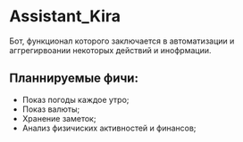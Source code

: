 # Assistant_Kira

Бот, функционал которого заключается в автоматизации и аггрегирвоании некоторых действий и инофрмации.

## Планнируемые фичи:

- Показ погоды каждое утро;
- Показ валюты;
- Хранение заметок;
- Анализ физичиских активностей и финансов;
